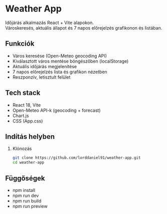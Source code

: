 # Weather App

Időjárás alkalmazás React + Vite alapokon.  
Városkeresés, aktuális állapot és 7 napos előrejelzés grafikonon és listában.

## Funkciók

- Város keresése (Open-Meteo geocoding API)
- Kiválasztott város mentése böngészőben (localStorage)
- Aktuális időjárás megjelenítése
- 7 napos előrejelzés lista és grafikon nézetben
- Reszponzív, letisztult felület

## Tech stack

- React 18, Vite
- Open-Meteo API-k (geocoding + forecast)
- Chart.js
- CSS (App.css)

## Indítás helyben

1. Klónozás
   ```bash
   git clone https://github.com/lorddaniel91/weather-app.git
   cd weather-app
   ```

## Függőségek

- npm install
- npm run dev
- npm run build
- npm run preview
